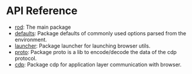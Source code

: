 # API Reference

- [rod](https://pkg.go.dev/github.com/go-rod/rod): The main package
- [defaults](https://pkg.go.dev/github.com/go-rod/rod/lib/defaults): Package defaults of commonly used options parsed from the environment.
- [launcher](https://pkg.go.dev/github.com/go-rod/rod/lib/launcher): Package launcher for launching browser utils.
- [proto](https://pkg.go.dev/github.com/go-rod/rod/lib/proto): Package proto is a lib to encode/decode the data of the cdp protocol.
- [cdp](https://pkg.go.dev/github.com/go-rod/rod/lib/cdp): Package cdp for application layer communication with browser.

